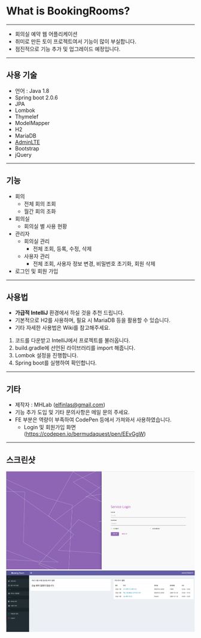 # What is BookingRooms?

---

* 회의실 예약 웹 어플리케이션
* 취미로 만든 토이 프로젝트여서 기능이 많이 부실합니다.
* 점진적으로 기능 추가 및 업그레이드 예정입니다.

---

## 사용 기술

* 언어 : Java 1.8
* Spring boot 2.0.6
* JPA
* Lombok 
* Thymelef
* ModelMapper
* H2
* MariaDB
* [AdminLTE](https://adminlte.io)
* Bootstrap
* jQuery


---

## 기능 

* 회의
   * 전체 회의 조회
   * 월간 회의 조화
* 회의실
   * 회의실 별 사용 현황
* 관리자
	* 회의실 관리
		* 전체 조회, 등록, 수정, 삭제
	* 사용자 관리
		* 전체 조회, 사용자 정보 변경, 비밀번호 초기화, 회원 삭제 
* 로그인 및 회원 가입

--- 

## 사용법

* **가급적 IntelliJ** 환경에서 하실 것을 추천 드립니다.
* 기본적으로 H2를 사용하며, 필요 시 MariaDB 등을 활용할 수 있습니다.
* 기타 자세한 사용법은 Wiki를 참고해주세요.

1. 코드를 다운받고 IntelliJ에서 프로젝트를 불러옵니다.
2. build.gradle에 선언된 라이브러리를 import 해줍니다.
3. Lombok 설정을 진행합니다.
4. Spring boot를 실행하여 확인합니다.

--- 

## 기타

* 제작자 : MHLab (elfinlas@gmail.com)
* 기능 추가 도입 및 기타 문의사항은 메일 문의 주세요.
* FE 부분은 역량이 부족하여 CodePen 등에서 가져와서 사용하였습니다.
	* Login 및 회원가입 화면 (https://codepen.io/bermudaquest/pen/EEvGgW) 

--- 

## 스크린샷

![login](https://raw.githubusercontent.com/elfinlas/BookingRooms/master/git_res/img/login.png)
![main](https://raw.githubusercontent.com/elfinlas/BookingRooms/master/git_res/img/main_01.png)
